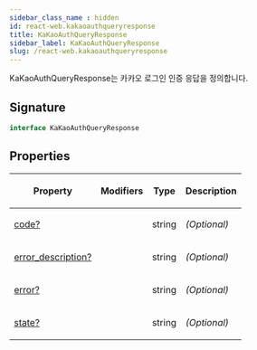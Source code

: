 ```yaml
---
sidebar_class_name : hidden
id: react-web.kakaoauthqueryresponse
title: KaKaoAuthQueryResponse
sidebar_label: KaKaoAuthQueryResponse
slug: /react-web.kakaoauthqueryresponse
---
```






KaKaoAuthQueryResponse는 카카오 로그인 인증 응답을 정의합니다.

## Signature

```typescript
interface KaKaoAuthQueryResponse 
```

## Properties

<table><thead><tr><th>

Property


</th><th>

Modifiers


</th><th>

Type


</th><th>

Description


</th></tr></thead>
<tbody><tr><td>

[code?](./react-web.kakaoauthqueryresponse.code)


</td><td>


</td><td>

string


</td><td>

_(Optional)_


</td></tr>
<tr><td>

[error_description?](./react-web.kakaoauthqueryresponse.error_description)


</td><td>


</td><td>

string


</td><td>

_(Optional)_


</td></tr>
<tr><td>

[error?](./react-web.kakaoauthqueryresponse.error)


</td><td>


</td><td>

string


</td><td>

_(Optional)_


</td></tr>
<tr><td>

[state?](./react-web.kakaoauthqueryresponse.state)


</td><td>


</td><td>

string


</td><td>

_(Optional)_


</td></tr>
</tbody></table>

